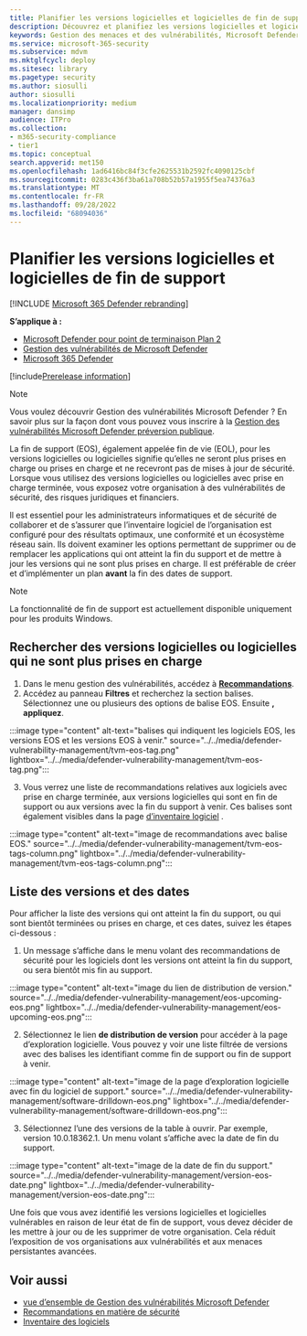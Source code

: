 ```yaml
---
title: Planifier les versions logicielles et logicielles de fin de support
description: Découvrez et planifiez les versions logicielles et logicielles qui ne sont plus prises en charge et qui ne recevront pas de mises à jour de sécurité.
keywords: Gestion des menaces et des vulnérabilités, Microsoft Defender pour point de terminaison recommandation de sécurité tvm, recommandation de cybersécurité, recommandation de sécurité actionnable, Gestion des vulnérabilités Microsoft Defender
ms.service: microsoft-365-security
ms.subservice: mdvm
ms.mktglfcycl: deploy
ms.sitesec: library
ms.pagetype: security
ms.author: siosulli
author: siosulli
ms.localizationpriority: medium
manager: dansimp
audience: ITPro
ms.collection:
- m365-security-compliance
- tier1
ms.topic: conceptual
search.appverid: met150
ms.openlocfilehash: 1ad6416bc84f3cfe2625531b2592fc4090125cbf
ms.sourcegitcommit: 0283c436f3ba61a708b52b57a1955f5ea74376a3
ms.translationtype: MT
ms.contentlocale: fr-FR
ms.lasthandoff: 09/28/2022
ms.locfileid: "68094036"
---
```

# <a name="plan-for-end-of-support-software-and-software-versions"></a>Planifier les versions logicielles et logicielles de fin de support

[!INCLUDE [Microsoft 365 Defender rebranding](../../includes/microsoft-defender.md)]

**S’applique à :**

- [Microsoft Defender pour point de terminaison Plan 2](https://go.microsoft.com/fwlink/?linkid=2154037)
- [Gestion des vulnérabilités de Microsoft Defender](index.yml)
- [Microsoft 365 Defender](https://go.microsoft.com/fwlink/?linkid=2118804)

[!include[Prerelease information](../../includes/prerelease.md)]

>[!Note]
> Vous voulez découvrir Gestion des vulnérabilités Microsoft Defender ? En savoir plus sur la façon dont vous pouvez vous inscrire à la [Gestion des vulnérabilités Microsoft Defender préversion publique](../defender-vulnerability-management/get-defender-vulnerability-management.md).

La fin de support (EOS), également appelée fin de vie (EOL), pour les versions logicielles ou logicielles signifie qu’elles ne seront plus prises en charge ou prises en charge et ne recevront pas de mises à jour de sécurité. Lorsque vous utilisez des versions logicielles ou logicielles avec prise en charge terminée, vous exposez votre organisation à des vulnérabilités de sécurité, des risques juridiques et financiers.

Il est essentiel pour les administrateurs informatiques et de sécurité de collaborer et de s’assurer que l’inventaire logiciel de l’organisation est configuré pour des résultats optimaux, une conformité et un écosystème réseau sain. Ils doivent examiner les options permettant de supprimer ou de remplacer les applications qui ont atteint la fin du support et de mettre à jour les versions qui ne sont plus prises en charge. Il est préférable de créer et d’implémenter un plan **avant** la fin des dates de support.

> [!NOTE]
> La fonctionnalité de fin de support est actuellement disponible uniquement pour les produits Windows.

## <a name="find-software-or-software-versions-that-are-no-longer-supported"></a>Rechercher des versions logicielles ou logicielles qui ne sont plus prises en charge

1. Dans le menu gestion des vulnérabilités, accédez à [**Recommandations**](tvm-security-recommendation.md).
2. Accédez au panneau **Filtres** et recherchez la section balises. Sélectionnez une ou plusieurs des options de balise EOS. Ensuite **, appliquez**.

:::image type="content" alt-text="balises qui indiquent les logiciels EOS, les versions EOS et les versions EOS à venir." source="../../media/defender-vulnerability-management/tvm-eos-tag.png" lightbox="../../media/defender-vulnerability-management/tvm-eos-tag.png":::

3. Vous verrez une liste de recommandations relatives aux logiciels avec prise en charge terminée, aux versions logicielles qui sont en fin de support ou aux versions avec la fin du support à venir. Ces balises sont également visibles dans la page [d’inventaire logiciel](tvm-software-inventory.md) .

:::image type="content" alt-text="image de recommandations avec balise EOS." source="../../media/defender-vulnerability-management/tvm-eos-tags-column.png" lightbox="../../media/defender-vulnerability-management/tvm-eos-tags-column.png":::

## <a name="list-of-versions-and-dates"></a>Liste des versions et des dates

Pour afficher la liste des versions qui ont atteint la fin du support, ou qui sont bientôt terminées ou prises en charge, et ces dates, suivez les étapes ci-dessous :

1. Un message s’affiche dans le menu volant des recommandations de sécurité pour les logiciels dont les versions ont atteint la fin du support, ou sera bientôt mis fin au support.

:::image type="content" alt-text="image du lien de distribution de version." source="../../media/defender-vulnerability-management/eos-upcoming-eos.png" lightbox="../../media/defender-vulnerability-management/eos-upcoming-eos.png":::

2. Sélectionnez le lien **de distribution de version** pour accéder à la page d’exploration logicielle. Vous pouvez y voir une liste filtrée de versions avec des balises les identifiant comme fin de support ou fin de support à venir.

:::image type="content" alt-text="image de la page d’exploration logicielle avec fin du logiciel de support." source="../../media/defender-vulnerability-management/software-drilldown-eos.png" lightbox="../../media/defender-vulnerability-management/software-drilldown-eos.png":::

3. Sélectionnez l’une des versions de la table à ouvrir. Par exemple, version 10.0.18362.1. Un menu volant s’affiche avec la date de fin du support.

:::image type="content" alt-text="image de la date de fin du support." source="../../media/defender-vulnerability-management/version-eos-date.png" lightbox="../../media/defender-vulnerability-management/version-eos-date.png":::

Une fois que vous avez identifié les versions logicielles et logicielles vulnérables en raison de leur état de fin de support, vous devez décider de les mettre à jour ou de les supprimer de votre organisation. Cela réduit l’exposition de vos organisations aux vulnérabilités et aux menaces persistantes avancées.

## <a name="related-topics"></a>Voir aussi

- [vue d’ensemble de Gestion des vulnérabilités Microsoft Defender](defender-vulnerability-management.md)
- [Recommandations en matière de sécurité](tvm-security-recommendation.md)
- [Inventaire des logiciels](tvm-software-inventory.md)
